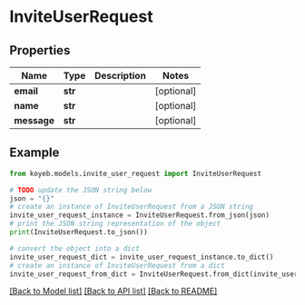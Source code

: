 # InviteUserRequest


## Properties

Name | Type | Description | Notes
------------ | ------------- | ------------- | -------------
**email** | **str** |  | [optional] 
**name** | **str** |  | [optional] 
**message** | **str** |  | [optional] 

## Example

```python
from koyeb.models.invite_user_request import InviteUserRequest

# TODO update the JSON string below
json = "{}"
# create an instance of InviteUserRequest from a JSON string
invite_user_request_instance = InviteUserRequest.from_json(json)
# print the JSON string representation of the object
print(InviteUserRequest.to_json())

# convert the object into a dict
invite_user_request_dict = invite_user_request_instance.to_dict()
# create an instance of InviteUserRequest from a dict
invite_user_request_from_dict = InviteUserRequest.from_dict(invite_user_request_dict)
```
[[Back to Model list]](../README.md#documentation-for-models) [[Back to API list]](../README.md#documentation-for-api-endpoints) [[Back to README]](../README.md)


